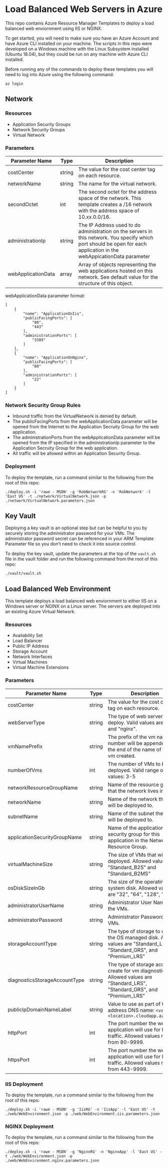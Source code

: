 # Load Balanced Web Servers in Azure

This repo contains Azure Resource Manager Templates to deploy a load balanced web enviornment using IIS or NGINX.

To get started, you will need to make sure you have an Azure Account and have Azure CLI installed on your machine.  The scripts in this repo were developed on a Windows machine with the Linux Subsystem installed (Ubuntu 18.04), but they could be run on any machine with Azure CLI installed.

Before running any of the commands to deploy these templates you will need to log into Azure using the following command:

```
az login
```

## Network

### Resources
* Application Security Groups
* Network Security Groups
* Virtual Network

### Parameters
|Parameter Name|Type|Description|
|---|---|---|
|costCenter|string|The value for the cost center tag on each resource.|
|networkName|string|The name for the virtual network.|
|secondOctet|int|The second octet for the address space of the network.  This template creates a /16 network with the address space of 10.xx.0.0/16.|
|administrationIp|string|The IP Address used to do administration on the servers in this network.  You specify which port should be open for each application in the webAppicationData parameter|
|webApplicationData|array|Array of objects representing the web applications hosted on this network.  See default value for the structure of this object.|

webApplicationData parameter format:

```
[
    {
        "name": "ApplicationOnIis",
        "publicFacingPorts": [
            "80",
            "443"
        ],
        "administrationPorts": [
            "3389"
        ]
    },
    {
        "name": "ApplicationOnNginx",
        "publicFacingPorts": [
            "80"
        ],
        "administrationPorts": [
            "22"
        ]
    }
]
```

### Network Security Group Rules

* Inbound traffic from the VirtualNetwork is denied by default.
* The publicFacingPorts from the webApplicationData parameter will be opened from the Internet to the Application Secruity Group for the web application.
* The administrationPorts  from the webApplicationData parameter will be opened from the IP specified in the administrationIp parameter to the Application Secruity Group for the web application.
* All traffic will be allowed within an Application Security Group.

### Deployment

To deploy the template, run a command similar to the following from the root of this repo:

```
./deploy.sh -i 'rawe - MSDN' -g 'RobNetworkRG' -n 'RobNetwork' -l 'East US' -t ./network/VirtualNetwork.json -p ./network/VirtualNetwork.parameters.json
```

## Key Vault

Deploying a key vault is an optional step but can be helpful to you by securely storing the administrator password for your VMs.  The administrator password secret can be referenced in your ARM Template Parameter file so you don't need to check it into source control.

To deploy the key vault, update the parameters at the top of the ```vault.sh``` file in the vault folder and run the following command from the root of this repo:

```
./vault/vault.sh
```

## Load Balanced Web Environment

This template deploys a load balanced web enviornment to either IIS on a Windows server or NGINX on a Linux server.  The servers are deployed into an existing Azure Virtual Network.

### Resources

* Availability Set
* Load Balancer
* Public IP Address
* Storage Account
* Network Interfaces
* Virtual Machines
* Virtual Machine Extensions

### Parameters

|Parameter Name|Type|Description|
|---|---|---|
|costCenter|string|The value for the cost center tag on each resource.|
|webServerType|string|The type of web server to deploy.  Valid values are "iis" and "nginx".|
|vmNamePrefix|string|The prefix of the vm name.  A number will be appended to the end of the name of each vm created.|
|numberOfVms|int|The number of VMs to be deployed.  Valid range of values: 3-5|
|networkResourceGroupName|string|Name of the resource group that the network lives in.|
|networkName|string|Name of the network the VMs will be deployed to.|
|subnetName|string|Name of the subnet the VMs will be deployed to.|
|applicationSecurityGroupName|string|Name of the application security group for this application in the Network Resource Group.|
|virtualMachineSize|string|The size of VMs that will be deployed. Allowed values are "Standard_B2S" and "Standard_B2MS"|
|osDiskSizeInGb|string|The size of the operating system disk.  Allowed values are "32", "64", "128", "256".|
|administratorUserName|string|Administrator User Name for the VMs.|
|administratorPassword|string|Administrator Password for the VMs.|
|storageAccountType|string|The type of storage to use for the OS managed disk.  Allowed values are "Standard_LRS", "Standard_GRS", and "Premium_LRS"|
|diagnosticsStorageAccountType|string|The type of storage account to create for vm diagnostics. Allowed values are "Standard_LRS", "Standard_GRS", and "Premium_LRS"|
|publicIpDomainNameLabel|string|Value to use as part of the IP address DNS name: ```<value>.<location>.cloudapp.azure.com```|
|httpPort|int|The port number the web application will use for http traffic. Allowed values range from 80-9999.|
|httpsPort|int|The port number the web application will use for https traffic. Allowed values range from 443-9999.|



### IIS Deployment

To deploy the template, run a command similar to the following from the root of this repo:

```
./deploy.sh -i 'rawe - MSDN' -g 'IisRG' -n 'IisApp' -l 'East US' -t ./web/WebEnvironment.json -p ./web/WebEnvironment.iis.parameters.json
```

### NGINX Deployment

To deploy the template, run a command similar to the following from the root of this repo:

```
./deploy.sh -i 'rawe - MSDN' -g 'NginxRG' -n 'NginxApp' -l 'East US' -t ./web/WebEnvironment.json -p ./web/WebEnvironment.nginx.parameters.json
```
